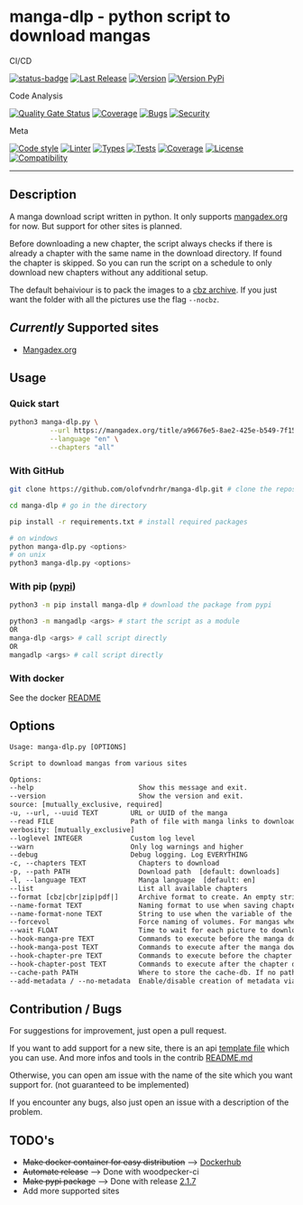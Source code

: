 # manga-dlp - python script to download mangas

CI/CD

[![status-badge](https://img.shields.io/drone/build/olofvndrhr/manga-dlp?label=tests&server=https%3A%2F%2Fci.44net.ch)](https://ci.44net.ch/olofvndrhr/manga-dlp)
[![Last Release](https://img.shields.io/github/release-date/olofvndrhr/manga-DLP?label=last%20release)](https://github.com/olofvndrhr/manga-dlp/releases)
[![Version](https://img.shields.io/github/v/release/olofvndrhr/manga-dlp?label=git%20release)](https://github.com/olofvndrhr/manga-dlp/releases)
[![Version PyPi](https://img.shields.io/pypi/v/manga-dlp?label=pypi%20release)](https://pypi.org/project/manga-dlp/)

Code Analysis

[![Quality Gate Status](https://sonarqube.44net.ch/api/project_badges/measure?project=olofvndrhr%3Amanga-dlp&metric=alert_status&token=f9558470580eea5b4899cf33f190eee16011346d)](https://sonarqube.44net.ch/dashboard?id=olofvndrhr%3Amanga-dlp)
[![Coverage](https://sonarqube.44net.ch/api/project_badges/measure?project=olofvndrhr%3Amanga-dlp&metric=coverage&token=f9558470580eea5b4899cf33f190eee16011346d)](https://sonarqube.44net.ch/dashboard?id=olofvndrhr%3Amanga-dlp)
[![Bugs](https://sonarqube.44net.ch/api/project_badges/measure?project=olofvndrhr%3Amanga-dlp&metric=bugs&token=f9558470580eea5b4899cf33f190eee16011346d)](https://sonarqube.44net.ch/dashboard?id=olofvndrhr%3Amanga-dlp)
[![Security](https://img.shields.io/snyk/vulnerabilities/github/olofvndrhr/manga-dlp)](https://app.snyk.io/org/olofvndrhr-t6h/project/aae9609d-a4e4-41f8-b1ac-f2561b2ad4e3)

Meta

[![Code style](https://img.shields.io/badge/code%20style-black-black)](https://github.com/psf/black)
[![Linter](https://img.shields.io/badge/linter-ruff-red)](https://github.com/charliermarsh/ruff)
[![Types](https://img.shields.io/badge/types-mypy-blue)](https://github.com/python/mypy)
[![Tests](https://img.shields.io/badge/tests-pytest%20%7C%20tox-yellow)](https://github.com/pytest-dev/pytest/)
[![Coverage](https://img.shields.io/badge/coverage-coveragepy-green)](https://github.com/nedbat/coveragepy)
[![License](https://img.shields.io/badge/license-MIT-9400d3.svg)](https://snyk.io/learn/what-is-mit-license/)
[![Compatibility](https://img.shields.io/pypi/pyversions/manga-dlp)](https://pypi.org/project/manga-dlp/)

---

## Description

A manga download script written in python. It only supports [mangadex.org](https://mangadex.org/) for now. But support
for other sites is planned.

Before downloading a new chapter, the script always checks if there is already a chapter with the same name in the
download directory. If found the chapter is skipped. So you can run the script on a schedule to only download new
chapters without any additional setup.

The default behaiviour is to pack the images to a [cbz archive](https://en.wikipedia.org/wiki/Comic_book_archive). If
you just want the folder with all the pictures use the flag `--nocbz`.

## _Currently_ Supported sites

-   [Mangadex.org](https://mangadex.org/)

## Usage

### Quick start

```sh
python3 manga-dlp.py \
          --url https://mangadex.org/title/a96676e5-8ae2-425e-b549-7f15dd34a6d8/komi-san-wa-komyushou-desu \
          --language "en" \
          --chapters "all"
```

### With GitHub

```sh
git clone https://github.com/olofvndrhr/manga-dlp.git # clone the repository

cd manga-dlp # go in the directory

pip install -r requirements.txt # install required packages

# on windows
python manga-dlp.py <options>
# on unix
python3 manga-dlp.py <options>
```

### With pip ([pypi](https://pypi.org/project/manga-dlp/))

```sh
python3 -m pip install manga-dlp # download the package from pypi

python3 -m mangadlp <args> # start the script as a module
OR
manga-dlp <args> # call script directly
OR
mangadlp <args> # call script directly
```

### With docker

See the docker [README](docker/)

## Options

```txt
Usage: manga-dlp.py [OPTIONS]

Script to download mangas from various sites

Options:
--help                          Show this message and exit.
--version                       Show the version and exit.
source: [mutually_exclusive, required]
-u, --url, --uuid TEXT        URL or UUID of the manga
--read FILE                   Path of file with manga links to download. One per line
verbosity: [mutually_exclusive]
--loglevel INTEGER            Custom log level
--warn                        Only log warnings and higher
--debug                       Debug logging. Log EVERYTHING
-c, --chapters TEXT             Chapters to download
-p, --path PATH                 Download path  [default: downloads]
-l, --language TEXT             Manga language  [default: en]
--list                          List all available chapters
--format [cbz|cbr|zip|pdf|]     Archive format to create. An empty string means don't archive the folder  [default: cbz]
--name-format TEXT              Naming format to use when saving chapters. See docs for more infos  [default: {default}]
--name-format-none TEXT         String to use when the variable of the custom name format is empty
--forcevol                      Force naming of volumes. For mangas where chapters reset each volume
--wait FLOAT                    Time to wait for each picture to download in seconds(float)  [default: 0.5]
--hook-manga-pre TEXT           Commands to execute before the manga download starts
--hook-manga-post TEXT          Commands to execute after the manga download finished
--hook-chapter-pre TEXT         Commands to execute before the chapter download starts
--hook-chapter-post TEXT        Commands to execute after the chapter download finished
--cache-path PATH               Where to store the cache-db. If no path is given, cache is disabled
--add-metadata / --no-metadata  Enable/disable creation of metadata via ComicInfo.xml  [default: add-metadata]
```

## Contribution / Bugs

For suggestions for improvement, just open a pull request.

If you want to add support for a new site, there is an
api [template file](https://github.com/olofvndrhr/manga-dlp/blob/master/contrib/api_template.py) which you can use.
And more infos and tools in the
contrib [README.md](https://github.com/olofvndrhr/manga-dlp/blob/master/contrib/README.md)

Otherwise, you can open am issue with the name of the site which you want support for. (not guaranteed to be
implemented)

If you encounter any bugs, also just open an issue with a description of the problem.

## TODO's

-   <del>Make docker container for easy distribution</del>
    --> [Dockerhub](https://hub.docker.com/repository/docker/olofvndrhr/manga-dlp)
-   <del>Automate release</del>
    --> Done with woodpecker-ci
-   <del>Make pypi package</del>
    --> Done with release [2.1.7](https://pypi.org/project/manga-dlp/)
-   Add more supported sites

